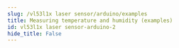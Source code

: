 ```yaml
---
slug: /vl53l1x laser sensor/arduino/examples 
title: Measuring temperature and humidity (examples)
id: vl53l1x laser sensor-arduino-2 
hide_title: False
---
```


